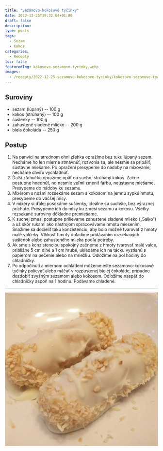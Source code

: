 ```yaml
---
title: "Sezamovo-kokosové tyčinky"
date: 2022-12-25T19:32:04+01:00
draft: false
description:
type: posts
tags:
  - Sezam
  - Kokos
categories:
  - Recepty
toc: false
featuredImg: kokosovo-sezamove-tycinky.webp
images:
  - /recepty/2022-12-25-sezamovo-kokosove-tycinky/kokosovo-sezamove-tycinky.webp
---
```


## Suroviny

- sezam (lúpaný) -- 100 g
- kokos (strúhaný) -- 100 g
- sušienky -- 100 g
- zahustené sladené mlieko -- 200 g
- biela čokoláda -- 250 g

## Postup

1. Na panvici na strednom ohni zľahka opražíme bez tuku lúpaný sezam. Necháme ho len mierne stmavnúť, rozvonia sa, ale nesmie sa pripáliť, sústavne miešame. Po opražení presypeme do nádoby na mixovanie, necháme chvíľu vychladnúť.
2. Ďalší zľahučka opražíme opäť na sucho, strúhaný kokos. Začne postupne hnednúť, no nesmie veľmi zmeniť farbu, neústavne miešame. Presypeme do nádoby ku sezamu.
3. Mixérom s nožmi rozsekáme sezam s kokosom na jemnú sypkú hmotu, presypeme do väčšej misy.
4. V mixéry si ďalej posekáme sušienky, ideálne sú suchšie, bez výraznej príchute. Presypeme ich do misy ku zmesi sezamu a kokosu. Všetky rozsekané suroviny dôkladne premiešame.
5. K suchej zmesi postupne prilievame zahustené sladené mlieko („Salko“) a už skôr rukami ako nástrojom spracovávame hmotu miesením. Snažíme sa docieliť takú konzistenciu, aby bolo možné tvarovať z hmoty malé valčeky. Vlhkosť hmoty doladíme pridávaním rozsekaných sušienok alebo zahusteného mlieka podľa potreby.
6. Ak sme s konzistenciou spokojný začneme z hmoty tvarovať malé valce, približne 5 cm dlhé a 1 cm hrubé, ukladáme ich na tácku vystlanú s papierom na pečenie alebo na mriežku. Odložíme na pol hodiny do chladničky.
7. Po odpočinutí a miernom ochladení môžeme ešte sezamovo-kokosové tyčinky polievať alebo máčať v rozpustenej bielej čokoláde, prípadne dozdobiť zvyšným sezamom alebo kokosom. Odložíme naspäť do chladničky aspoň na 1 hodinu. Podávame chladené.

---

![Sezamovo-kokosové tyčinky](kokosovo-sezamove-tycinky.webp "Sezamovo-kokosové tyčinky (autor: zwieratko, 2022)")
